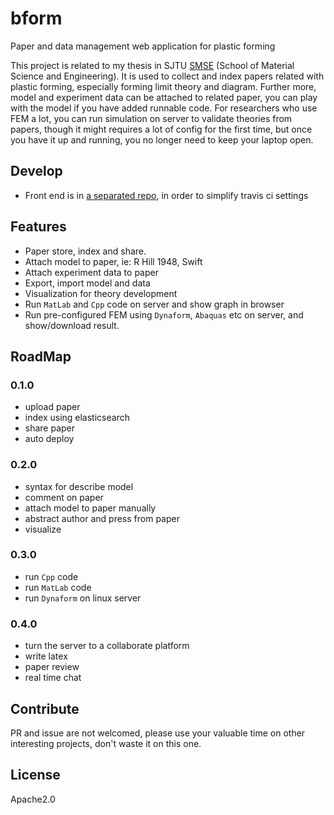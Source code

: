 # bform
Paper and data management web application for plastic forming

This project is related to my thesis in SJTU [SMSE](http://en.smse.sjtu.edu.cn/) (School of Material Science and Engineering).
It is used to collect and index papers related with plastic forming, especially forming limit theory and diagram. Further more,
model and experiment data can be attached to related paper, you can play with the model if you have added runnable code. For
researchers who use FEM a lot, you can run simulation on server to validate theories from papers, though it might requires
a lot of config for the first time, but once you have it up and running, you no longer need to keep your laptop open.

## Develop

- Front end is in [a separated repo](https://github.com/at15/bform-web), in order to simplify travis ci settings

## Features

- Paper store, index and share.
- Attach model to paper, ie: R Hill 1948, Swift
- Attach experiment data to paper
- Export, import model and data
- Visualization for theory development
- Run `MatLab` and `Cpp` code on server and show graph in browser
- Run pre-configured FEM using `Dynaform`, `Abaquas` etc on server, and show/download result.

## RoadMap

### 0.1.0

- upload paper
- index using elasticsearch
- share paper
- auto deploy

### 0.2.0

- syntax for describe model
- comment on paper
- attach model to paper manually
- abstract author and press from paper
- visualize

### 0.3.0

- run `Cpp` code
- run `MatLab` code
- run `Dynaform` on linux server

### 0.4.0

- turn the server to a collaborate platform
- write latex
- paper review
- real time chat

## Contribute

PR and issue are not welcomed, please use your valuable time on other interesting projects, don't waste it on this one.

## License

Apache2.0

